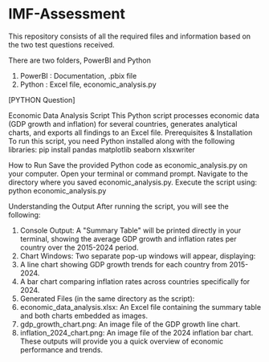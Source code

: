 # IMF-Assessment
This repository consists of all the required files and information based on the two test questions received.

There are two folders, PowerBI and Python

1. PowerBI : Documentation, .pbix file
2. Python : Excel file, economic_analysis.py

[PYTHON Question]

Economic Data Analysis Script
This Python script processes economic data (GDP growth and inflation) for several countries, generates analytical charts, and exports all findings to an Excel file.
Prerequisites & Installation
To run this script, you need Python installed along with the following libraries:
pip install pandas matplotlib seaborn xlsxwriter

How to Run
Save the provided Python code as economic_analysis.py on your computer.
Open your terminal or command prompt.
Navigate to the directory where you saved economic_analysis.py.
Execute the script using:
python economic_analysis.py


Understanding the Output
After running the script, you will see the following:
1. Console Output: A "Summary Table" will be printed directly in your terminal, showing the average GDP growth and inflation rates per country over the 2015-2024 period.
2. Chart Windows: Two separate pop-up windows will appear, displaying:
3. A line chart showing GDP growth trends for each country from 2015-2024.
4. A bar chart comparing inflation rates across countries specifically for 2024.
5. Generated Files (in the same directory as the script):
6. economic_data_analysis.xlsx: An Excel file containing the summary table and both charts embedded as images.
6. gdp_growth_chart.png: An image file of the GDP growth line chart.
7. inflation_2024_chart.png: An image file of the 2024 inflation bar chart.
These outputs will provide you a quick overview of economic performance and trends.
